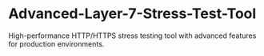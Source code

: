 # Advanced-Layer-7-Stress-Test-Tool
High-performance HTTP/HTTPS stress testing tool with advanced features for production environments.
